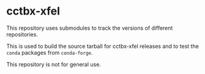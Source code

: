 # cctbx-xfel
This repository uses submodules to track the versions of different repositories.

This is used to build the source tarball for cctbx-xfel releases and to test the
`conda` packages from `conda-forge`.

This repository is not for general use.

